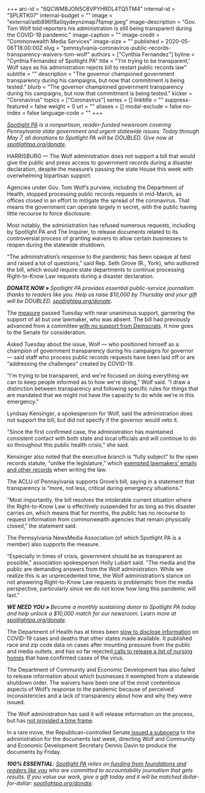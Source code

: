 +++
arc-id = "6QCWMBJON5C6VPYHRDL4TQ5TM4"
internal-id = "SPLRTK07"
internal-budget = ""
image = "external/adb896f8a0qydeynzmap7fqmqr.jpeg"
image-description = "Gov. Tom Wolf told reporters his administration is still being transparent during the COVID-19 pandemic."
image-caption = ""
image-credit = "Commonwealth Media Services"
image-size = ""
published = 2020-05-06T18:00:00Z
slug = "pennsylvania-coronavirus-public-records-transparency-waivers-tom-wolf"
authors = ["Cynthia Fernandez"]
byline = "Cynthia Fernandez of Spotlight PA"
title = "‘I’m trying to be transparent,’ Wolf says as his administration rejects bill to restart public records law"
subtitle = ""
description = "The governor championed government transparency during his campaigns, but now that commitment is being tested."
blurb = "The governor championed government transparency during his campaigns, but now that commitment is being tested."
kicker = "Coronavirus"
topics = ["Coronavirus"]
series = []
linktitle = ""
suppress-featured = false
weight = 0
url = ""
aliases = []
modal-exclude = false
no-index = false
language-code = ""
+++

<a href="https://www.spotlightpa.org/"><i>Spotlight PA</i></a><i> is a nonpartisan, reader-funded newsroom covering Pennsylvania state government and urgent statewide issues. Today through May 7, all donations to Spotlight PA will be DOUBLED. Give now at </i><a href="https://www.spotlightpa.org/donate" target=_blank><i>spotlightpa.org/donate</i></a><i>.</i>

HARRISBURG — The Wolf administration does not support a bill that would give the public and press access to government records during a disaster declaration, despite the measure’s passing the state House this week with overwhelming bipartisan support.

Agencies under Gov. Tom Wolf’s purview, including the Department of Health, stopped processing public records requests in mid-March, as offices closed in an effort to mitigate the spread of the coronavirus. That means the government can operate largely in secret, with the public having little recourse to force disclosure.

Most notably, the administration has refused numerous requests, including by Spotlight PA and The Inquirer, to release documents related to its controversial process of granting waivers to allow certain businesses to reopen during the statewide shutdown.

“The administration’s response to the pandemic has been opaque at best and raised a lot of questions,” said Rep. Seth Grove (R., York), who authored the bill, which would require state departments to continue processing Right-to-Know Law requests during a disaster declaration.

<i><b>DONATE NOW » </b></i><i>Spotlight PA provides essential public-service journalism thanks to readers like you. Help us raise $10,000 by Thursday and your gift will be DOUBLED. </i><a href="https://www.spotlightpa.org/donate" target=_blank><i>spotlightpa.org/donate</i></a><i>.</i>

The <a href="https://www.legis.state.pa.us/cfdocs/billinfo/billinfo.cfm?syear=2019&sind=0&body=H&type=B&bn=2463" target=_blank>measure</a> passed Tuesday with near unanimous support, garnering the support of all but one lawmaker, who was absent. The bill had previously advanced from a committee <a href="https://www.legis.state.pa.us/cfdocs/legis/RCC/PUBLIC/listVoteSummaryH.cfm?sYear=2019&sInd=0&cteeCde=36&theDate=04/29/2020&RollCallId=1865" target=_blank>with no support from Democrats</a>. It now goes to the Senate for consideration.

Asked Tuesday about the issue, Wolf — who positioned himself as a champion of government transparency during his campaigns for governor — said staff who process public records requests have been laid off or are “addressing the challenges” created by COVID-19.

“I'm trying to be transparent, and we're focused on doing everything we can to keep people informed as to how we're doing,” Wolf said. “I draw a distinction between transparency and following specific rules for things that are mandated that we might not have the capacity to do while we're in this emergency.”

Lyndsay Kensinger, a spokesperson for Wolf, said the administration does not support the bill, but did not specify if the governor would veto it.

<script src="https://www.spotlightpa.org/embed.js" async></script><div data-spl-embed-version="1" data-spl-src="https://www.spotlightpa.org/embeds/donate/?teaser_text=Spotlight%20PA%20provides%20essential%20public-service%20journalism%20thanks%20to%20readers%20like%20you.%20Help%20us%20raise%20%2410%2C000%20by%20Thursday%20and%20%3Cb%3Eyour%20gift%20will%20be%20DOUBLED.%20%3C%2Fb%3E&cta_text=Donate%20today"></div>

“Since the first confirmed case, the administration has maintained consistent contact with both state and local officials and will continue to do so throughout this public health crisis,” she said.

Kensinger also noted that the executive branch is “fully subject” to the open records statute, “unlike the legislature," which <a href="https://www.spotlightpa.org/news/2020/03/pennsylvania-legislature-open-records-special-law/" target=_blank>exempted lawmakers’ emails and other records</a> when writing the law.

The ACLU of Pennsylvania supports Grove’s bill, saying in a statement that transparency is “more, not less, critical during emergency situations.”

“Most importantly, the bill resolves the intolerable current situation where the Right-to-Know Law is effectively suspended for as long as this disaster carries on, which means that for months, the public has no recourse to request information from commonwealth agencies that remain physically closed,” the statement said.

The Pennsylvania NewsMedia Association (of which Spotlight PA is a member) also supports the measure.

“Especially in times of crisis, government should be as transparent as possible," association spokesperson Holly Lubart said. "The media and the public are demanding answers from the Wolf administration. While we realize this is an unprecedented time, the Wolf administration’s stance on not answering Right-to-Know Law requests is problematic from the media perspective, particularly since we do not know how long this pandemic will last.”

<i><b>WE NEED YOU » </b></i><i>Become a monthly sustaining donor to Spotlight PA today and help unlock a $10,000 match for our newsroom. Learn more at </i><a href="https://www.spotlightpa.org/donate" target=_blank><i>spotlightpa.org/donate</i></a><i>. </i>

The Department of Health has at times been <a href="https://www.spotlightpa.org/news/2020/04/coronavirus-data-public-information-pennsylvania-dashboard/" target="_blank">slow to disclose information</a> on COVID-19 cases and deaths that other states made available. It published race and zip code data on cases after mounting pressure from the public and media outlets, and has so far rejected<a href="https://www.spotlightpa.org/news/2020/04/aarp-nursing-home-covid-cases-pennsylvania/" target="_blank"> calls to release a list of nursing homes</a> that have confirmed cases of the virus.

The Department of Community and Economic Development has also failed to release information about which businesses it exempted from a statewide shutdown order. The waivers have been one of the most contentious aspects of Wolf’s response to the pandemic because of perceived inconsistencies and a lack of transparency about how and why they were issued.

The Wolf administration has said it will release information on the process, but has <a href="https://www.spotlightpa.org/news/2020/04/business-waiver-list-pennsylvania-coronavirus-tom-wolf/" target=_blank>not provided a time frame</a>.

In a rare move, the Republican-controlled Senate<a href="https://www.spotlightpa.org/news/2020/04/business-waivers-list-audit-subpoena-tom-wolf/" target=_blank> issued a subpoena</a> to the administration for the documents last week, directing Wolf and Community and Economic Development Secretary Dennis Davin to produce the documents by Friday.

<i><b>100% ESSENTIAL</b></i><i>: </i><a href="https://www.spotlightpa.org/"><i>Spotlight PA</i></a><i> relies on</i><a href="https://www.spotlightpa.org/support"><i> funding from foundations and readers like you</i></a><i> who are committed to accountability journalism that gets results. If you value our work, give a gift today and it will be matched dollar-for-dollar: </i><a href="https://www.spotlightpa.org/donate"><i>spotlightpa.org/donate</i></a><i>.</i>
